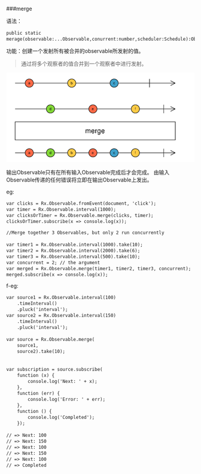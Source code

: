 ###merge

语法：

```
public static merage(observable:...Observable,conurrent:number,scheduler:Schedule):Observable
```
功能：创建一个发射所有被合并的observable所发射的值。

>通过将多个观察者的值合并到一个观察者中进行发射。

![](/assets/merge.png)

输出Observable只有在所有输入Observable完成后才会完成。 由输入Observable传递的任何错误将立即在输出Observable上发出。

eg:
```
var clicks = Rx.Observable.fromEvent(document, 'click');
var timer = Rx.Observable.interval(1000);
var clicksOrTimer = Rx.Observable.merge(clicks, timer);
clicksOrTimer.subscribe(x => console.log(x));

```

```
//Merge together 3 Observables, but only 2 run concurrently

var timer1 = Rx.Observable.interval(1000).take(10);
var timer2 = Rx.Observable.interval(2000).take(6);
var timer3 = Rx.Observable.interval(500).take(10);
var concurrent = 2; // the argument
var merged = Rx.Observable.merge(timer1, timer2, timer3, concurrent);
merged.subscribe(x => console.log(x));
```


f-eg:
```
var source1 = Rx.Observable.interval(100)
    .timeInterval()
    .pluck('interval');
var source2 = Rx.Observable.interval(150)
    .timeInterval()
    .pluck('interval');

var source = Rx.Observable.merge(
    source1,
    source2).take(10);


var subscription = source.subscribe(
    function (x) {
        console.log('Next: ' + x);
    },
    function (err) {
        console.log('Error: ' + err);   
    },
    function () {
        console.log('Completed');   
    });

// => Next: 100
// => Next: 150
// => Next: 100
// => Next: 150
// => Next: 100 
// => Completed
```
